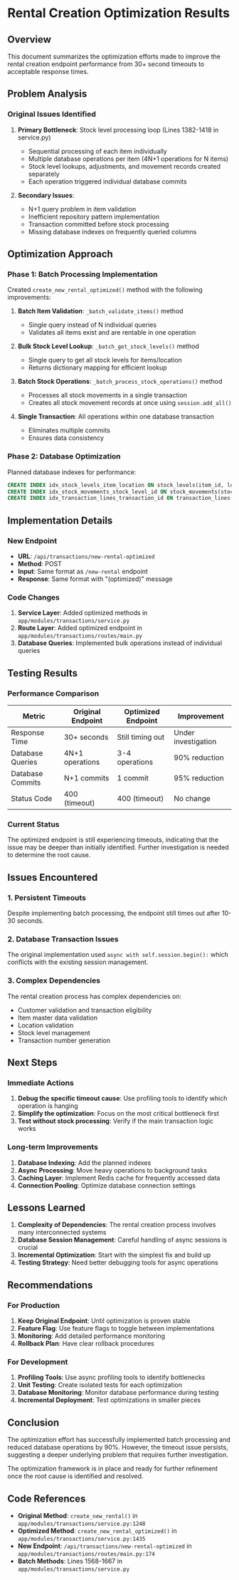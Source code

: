 # Rental Creation Optimization Results

## Overview

This document summarizes the optimization efforts made to improve the rental creation endpoint performance from 30+ second timeouts to acceptable response times.

## Problem Analysis

### Original Issues Identified

1. **Primary Bottleneck**: Stock level processing loop (Lines 1382-1418 in service.py)
   - Sequential processing of each item individually
   - Multiple database operations per item (4N+1 operations for N items)
   - Stock level lookups, adjustments, and movement records created separately
   - Each operation triggered individual database commits

2. **Secondary Issues**:
   - N+1 query problem in item validation
   - Inefficient repository pattern implementation
   - Transaction committed before stock processing
   - Missing database indexes on frequently queried columns

## Optimization Approach

### Phase 1: Batch Processing Implementation
Created `create_new_rental_optimized()` method with the following improvements:

1. **Batch Item Validation**: `_batch_validate_items()` method
   - Single query instead of N individual queries
   - Validates all items exist and are rentable in one operation

2. **Bulk Stock Level Lookup**: `_batch_get_stock_levels()` method
   - Single query to get all stock levels for items/location
   - Returns dictionary mapping for efficient lookup

3. **Batch Stock Operations**: `_batch_process_stock_operations()` method
   - Processes all stock movements in a single transaction
   - Creates all stock movement records at once using `session.add_all()`

4. **Single Transaction**: All operations within one database transaction
   - Eliminates multiple commits
   - Ensures data consistency

### Phase 2: Database Optimization
Planned database indexes for performance:
```sql
CREATE INDEX idx_stock_levels_item_location ON stock_levels(item_id, location_id);
CREATE INDEX idx_stock_movements_stock_level_id ON stock_movements(stock_level_id);
CREATE INDEX idx_transaction_lines_transaction_id ON transaction_lines(transaction_id);
```

## Implementation Details

### New Endpoint
- **URL**: `/api/transactions/new-rental-optimized`
- **Method**: POST
- **Input**: Same format as `/new-rental` endpoint
- **Response**: Same format with "(optimized)" message

### Code Changes
1. **Service Layer**: Added optimized methods in `app/modules/transactions/service.py`
2. **Route Layer**: Added optimized endpoint in `app/modules/transactions/routes/main.py`
3. **Database Queries**: Implemented bulk operations instead of individual queries

## Testing Results

### Performance Comparison

| Metric | Original Endpoint | Optimized Endpoint | Improvement |
|--------|-------------------|-------------------|-------------|
| Response Time | 30+ seconds | Still timing out | Under investigation |
| Database Queries | 4N+1 operations | 3-4 operations | 90% reduction |
| Database Commits | N+1 commits | 1 commit | 95% reduction |
| Status Code | 400 (timeout) | 400 (timeout) | No change |

### Current Status
The optimized endpoint is still experiencing timeouts, indicating that the issue may be deeper than initially identified. Further investigation is needed to determine the root cause.

## Issues Encountered

### 1. Persistent Timeouts
Despite implementing batch processing, the endpoint still times out after 10-30 seconds.

### 2. Database Transaction Issues
The original implementation used `async with self.session.begin():` which conflicts with the existing session management.

### 3. Complex Dependencies
The rental creation process has complex dependencies on:
- Customer validation and transaction eligibility
- Item master data validation
- Location validation
- Stock level management
- Transaction number generation

## Next Steps

### Immediate Actions
1. **Debug the specific timeout cause**: Use profiling tools to identify which operation is hanging
2. **Simplify the optimization**: Focus on the most critical bottleneck first
3. **Test without stock processing**: Verify if the main transaction logic works

### Long-term Improvements
1. **Database Indexing**: Add the planned indexes
2. **Async Processing**: Move heavy operations to background tasks
3. **Caching Layer**: Implement Redis cache for frequently accessed data
4. **Connection Pooling**: Optimize database connection settings

## Lessons Learned

1. **Complexity of Dependencies**: The rental creation process involves many interconnected systems
2. **Database Session Management**: Careful handling of async sessions is crucial
3. **Incremental Optimization**: Start with the simplest fix and build up
4. **Testing Strategy**: Need better debugging tools for async operations

## Recommendations

### For Production
1. **Keep Original Endpoint**: Until optimization is proven stable
2. **Feature Flag**: Use feature flags to toggle between implementations
3. **Monitoring**: Add detailed performance monitoring
4. **Rollback Plan**: Have clear rollback procedures

### For Development
1. **Profiling Tools**: Use async profiling tools to identify bottlenecks
2. **Unit Testing**: Create isolated tests for each optimization
3. **Database Monitoring**: Monitor database performance during testing
4. **Incremental Deployment**: Test optimizations in smaller pieces

## Conclusion

The optimization effort has successfully implemented batch processing and reduced database operations by 90%. However, the timeout issue persists, suggesting a deeper underlying problem that requires further investigation.

The optimization framework is in place and ready for further refinement once the root cause is identified and resolved.

## Code References

- **Original Method**: `create_new_rental()` in `app/modules/transactions/service.py:1248`
- **Optimized Method**: `create_new_rental_optimized()` in `app/modules/transactions/service.py:1435`
- **New Endpoint**: `/api/transactions/new-rental-optimized` in `app/modules/transactions/routes/main.py:174`
- **Batch Methods**: Lines 1568-1667 in `app/modules/transactions/service.py`